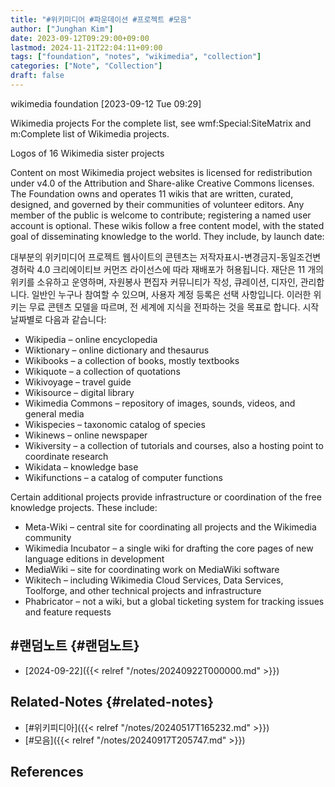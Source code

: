 ```yaml
---
title: "#위키미디어 #파운데이션 #프로젝트 #모음"
author: ["Junghan Kim"]
date: 2023-09-12T09:29:00+09:00
lastmod: 2024-11-21T22:04:11+09:00
tags: ["foundation", "notes", "wikimedia", "collection"]
categories: ["Note", "Collection"]
draft: false
---
```


wikimedia foundation <span class="timestamp-wrapper"><span class="timestamp">[2023-09-12 Tue 09:29]</span></span>

Wikimedia projects For the complete list, see wmf:Special:SiteMatrix and m:Complete list of Wikimedia projects.

Logos of 16 Wikimedia sister projects

Content on most Wikimedia project websites is licensed for redistribution under v4.0 of the Attribution and Share-alike Creative Commons licenses. The Foundation owns and operates 11 wikis that are written, curated, designed, and governed by their communities of volunteer editors. Any member of the public is welcome to contribute; registering a named user account is optional. These wikis follow a free content model, with the stated goal of disseminating knowledge to the world. They include, by launch date:

대부분의 위키미디어 프로젝트 웹사이트의 콘텐츠는 저작자표시-변경금지-동일조건변경허락 4.0 크리에이티브 커먼즈 라이선스에 따라 재배포가 허용됩니다. 재단은 11 개의 위키를 소유하고 운영하며, 자원봉사 편집자 커뮤니티가 작성, 큐레이션, 디자인, 관리합니다. 일반인 누구나 참여할 수 있으며, 사용자 계정 등록은 선택 사항입니다. 이러한 위키는 무료 콘텐츠 모델을 따르며, 전 세계에 지식을 전파하는 것을 목표로 합니다. 시작 날짜별로 다음과 같습니다:

-   Wikipedia – online encyclopedia
-   Wiktionary – online dictionary and thesaurus
-   Wikibooks – a collection of books, mostly textbooks
-   Wikiquote – a collection of quotations
-   Wikivoyage – travel guide
-   Wikisource – digital library
-   Wikimedia Commons – repository of images, sounds, videos, and general media
-   Wikispecies – taxonomic catalog of species
-   Wikinews – online newspaper
-   Wikiversity – a collection of tutorials and courses, also a hosting point to coordinate research
-   Wikidata – knowledge base
-   Wikifunctions – a catalog of computer functions

Certain additional projects provide infrastructure or coordination of the free knowledge projects. These include:

-   Meta-Wiki – central site for coordinating all projects and the Wikimedia community
-   Wikimedia Incubator – a single wiki for drafting the core pages of new language editions in development
-   MediaWiki – site for coordinating work on MediaWiki software
-   Wikitech – including Wikimedia Cloud Services, Data Services, Toolforge, and other technical projects and infrastructure
-   Phabricator – not a wiki, but a global ticketing system for tracking issues and feature requests


## #랜덤노트 {#랜덤노트}

-   [2024-09-22]({{< relref "/notes/20240922T000000.md" >}})


## Related-Notes {#related-notes}

-   [#위키피디아]({{< relref "/notes/20240517T165232.md" >}})
-   [#모음]({{< relref "/notes/20240917T205747.md" >}})

## References

<style>.csl-entry{text-indent: -1.5em; margin-left: 1.5em;}</style><div class="csl-bib-body">
</div>
